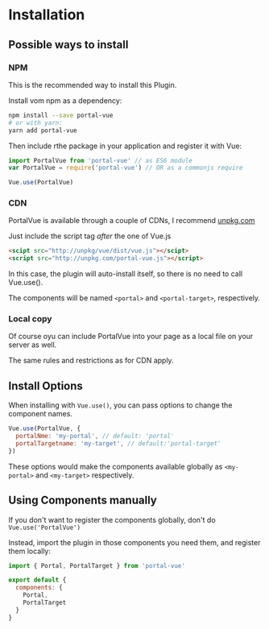# Installation

## Possible ways to install

### NPM

This is the recommended way to install this Plugin.

Install vom npm as a dependency:
``` bash
npm install --save portal-vue
# or with yarn:
yarn add portal-vue
```
Then include rthe package in your application and register it with Vue:

``` javascript
import PortalVue from 'portal-vue' // as ES6 module
var PortalVue = require('portal-vue') // OR as a commonjs require

Vue.use(PortalVue)
```

### CDN

PortalVue is available through a couple of CDNs, I recommend
<a href="hhtp://www.unpkg.com">unpkg.com</a>

Just include the script tag *after* the one of Vue.js

```html
<scipt src="http://unpkg/vue/dist/vue.js"></scipt>
<script src="http://unpkg.com/portal-vue.js"></script>
```

In this case, the plugin will auto-install itself, so there is no need to call Vue.use().

The components will be named `<portal>` and `<portal-target>`, respectively.


### Local copy

Of course oyu can include PortalVue into your page as a local file on your server as well.

The same rules and restrictions as for CDN apply.

## Install Options

When installing with `Vue.use()`, you can pass options to change the component names.
```javascript
Vue.use(PortalVue, {
  portalNme: 'my-portal', // default: 'portal'
  portalTargetname: 'my-target', // default:'portal-target'
})
```
These options would make the components available globally as `<my-portal>` and `<my-target>` respectively.

## Using Components manually

If you don't want to register the components globally, don't do `Vue.use('PortalVue')`

Instead,  import the plugin in those components you need them, and register them locally:
```javascript
import { Portal, PortalTarget } from 'portal-vue'

export default {
  components: {
    Portal,
    PortalTarget
  }  
}
```
